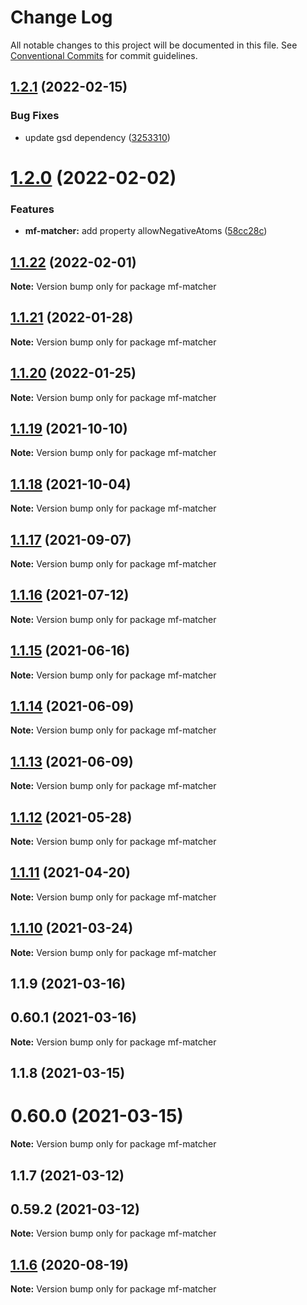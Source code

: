 # Change Log

All notable changes to this project will be documented in this file.
See [Conventional Commits](https://conventionalcommits.org) for commit guidelines.

## [1.2.1](https://github.com/cheminfo/mass-tools/compare/mf-matcher@1.2.0...mf-matcher@1.2.1) (2022-02-15)


### Bug Fixes

* update gsd dependency ([3253310](https://github.com/cheminfo/mass-tools/commit/3253310c49e0b9b4915605a1356ac7620430ca69))





# [1.2.0](https://github.com/cheminfo/mass-tools/compare/mf-matcher@1.1.22...mf-matcher@1.2.0) (2022-02-02)


### Features

* **mf-matcher:** add property allowNegativeAtoms ([58cc28c](https://github.com/cheminfo/mass-tools/commit/58cc28c81a34ae8910e60610ba416ecfb082fb48))





## [1.1.22](https://github.com/cheminfo/mass-tools/compare/mf-matcher@1.1.21...mf-matcher@1.1.22) (2022-02-01)

**Note:** Version bump only for package mf-matcher





## [1.1.21](https://github.com/cheminfo/mass-tools/compare/mf-matcher@1.1.20...mf-matcher@1.1.21) (2022-01-28)

**Note:** Version bump only for package mf-matcher





## [1.1.20](https://github.com/cheminfo/mass-tools/compare/mf-matcher@1.1.19...mf-matcher@1.1.20) (2022-01-25)

**Note:** Version bump only for package mf-matcher





## [1.1.19](https://github.com/cheminfo/mass-tools/compare/mf-matcher@1.1.18...mf-matcher@1.1.19) (2021-10-10)

**Note:** Version bump only for package mf-matcher





## [1.1.18](https://github.com/cheminfo/mass-tools/compare/mf-matcher@1.1.17...mf-matcher@1.1.18) (2021-10-04)

**Note:** Version bump only for package mf-matcher





## [1.1.17](https://github.com/cheminfo/mass-tools/compare/mf-matcher@1.1.16...mf-matcher@1.1.17) (2021-09-07)

**Note:** Version bump only for package mf-matcher





## [1.1.16](https://github.com/cheminfo/mass-tools/compare/mf-matcher@1.1.15...mf-matcher@1.1.16) (2021-07-12)

**Note:** Version bump only for package mf-matcher





## [1.1.15](https://github.com/cheminfo/mass-tools/compare/mf-matcher@1.1.14...mf-matcher@1.1.15) (2021-06-16)

**Note:** Version bump only for package mf-matcher





## [1.1.14](https://github.com/cheminfo/mass-tools/compare/mf-matcher@1.1.13...mf-matcher@1.1.14) (2021-06-09)

**Note:** Version bump only for package mf-matcher





## [1.1.13](https://github.com/cheminfo/mass-tools/compare/mf-matcher@1.1.12...mf-matcher@1.1.13) (2021-06-09)

**Note:** Version bump only for package mf-matcher





## [1.1.12](https://github.com/cheminfo/mass-tools/compare/mf-matcher@1.1.11...mf-matcher@1.1.12) (2021-05-28)

**Note:** Version bump only for package mf-matcher





## [1.1.11](https://github.com/cheminfo/mass-tools/compare/mf-matcher@1.1.10...mf-matcher@1.1.11) (2021-04-20)

**Note:** Version bump only for package mf-matcher





## [1.1.10](https://github.com/cheminfo/mass-tools/compare/mf-matcher@1.1.9...mf-matcher@1.1.10) (2021-03-24)

**Note:** Version bump only for package mf-matcher





## 1.1.9 (2021-03-16)



## 0.60.1 (2021-03-16)

**Note:** Version bump only for package mf-matcher





## 1.1.8 (2021-03-15)



# 0.60.0 (2021-03-15)

**Note:** Version bump only for package mf-matcher





## 1.1.7 (2021-03-12)



## 0.59.2 (2021-03-12)

**Note:** Version bump only for package mf-matcher





## [1.1.6](https://github.com/cheminfo/mass-tools/compare/mf-matcher@1.1.5...mf-matcher@1.1.6) (2020-08-19)

**Note:** Version bump only for package mf-matcher

